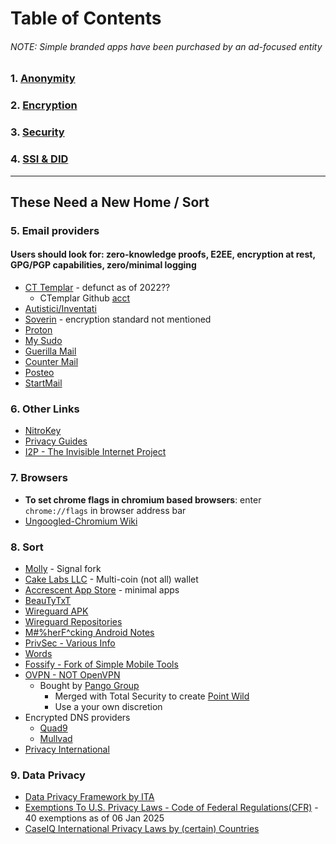 # Table of Contents
###### NOTE: Simple branded apps have been purchased by an ad-focused entity

### 1. [Anonymity](/privacy/anon/README.md)


### 2. [Encryption](/privacy/encryption/README.md)


### 3. [Security](/privacy/security/README.md)


### 4. [SSI & DID](/privacy/ssi-did/README.md)

---
##  These Need a New Home / Sort
### 5. Email providers
#### Users should look for: zero-knowledge proofs, E2EE, encryption at rest, GPG/PGP capabilities, zero/minimal logging
- [CT Templar](https://ctemplar.com/) - defunct as of 2022??
  - CTemplar Github [acct](https://github.com/CTemplar)
- [Autistici/Inventati](https://www.autistici.org/)
- [Soverin](https://soverin.com/) - encryption standard not mentioned
- [Proton](https://mail.proton.me/)
- [My Sudo](https://anonyome.com/individuals/mysudo/)
- [Guerilla Mail](https://www.guerrillamail.com/)
- [Counter Mail ](https://countermail.com/)
- [Posteo](https://posteo.de/en/)
- [StartMail](https://www.startmail.com/)

### 6. Other Links
- [NitroKey](https://www.nitrokey.com/)
- [Privacy Guides](https://www.privacyguides.org/en)
- [I2P - The Invisible Internet Project](https://geti2p.net/en/)

### 7. Browsers
- **To set chrome flags in chromium based browsers**: enter ```chrome://flags``` in browser address bar
- [Ungoogled-Chromium Wiki](https://github.com/ungoogled-software/ungoogled-chromium-wiki)

### 8. Sort
- [Molly](https://github.com/mollyim) - Signal fork
- [Cake Labs LLC](https://github.com/cake-tech) - Multi-coin (not all) wallet
- [Accrescent App Store](https://github.com/accrescent) - minimal apps
- [BeauTyTxT](https://github.com/soupslurpr/BeauTyXT)
- [Wireguard APK](https://git.zx2c4.com/wireguard-android/about/)
- [Wireguard Repositories](https://www.wireguard.com/repositories/)
- [M#%herF^cking Android Notes](https://github.com/st8tikratio/Usefulness/blob/main/privacy/mf-android-notes.md)
- [PrivSec - Various Info](https://privsec.dev/)
- [Words](https://github.com/st8tikratio/Usefulness/blob/main/privacy/eff_large_words.md)
- [Fossify - Fork of Simple Mobile Tools](https://www.fossify.org/)
- [OVPN - NOT OpenVPN](https://openvpn.net/)
  - Bought by [Pango Group](https://www.pointwild.com/pango-group-merges-with-total-security-combined-company-rebranded-point-wild/)
    - Merged with Total Security to create [Point Wild](https://www.pointwild.com/)
    - Use a your own discretion 
- Encrypted DNS providers
  - [Quad9](https://quad9.net/service/service-addresses-and-features)
  - [Mullvad](https://mullvad.net/en/help/dns-over-https-and-dns-over-tls)
- [Privacy International](https://privacyinternational.org)

### 9. Data Privacy
- [Data Privacy Framework by ITA](https://www.dataprivacyframework.gov/Website-Privacy-Policy)
- [Exemptions To U.S. Privacy Laws - Code of Federal Regulations(CFR)](https://www.ecfr.gov/current/title-28/chapter-I/part-16/subpart-E) - 40 exemptions as of 06 Jan 2025
- [CaseIQ International Privacy Laws by (certain) Countries](https://www.caseiq.com/resources/a-practical-guide-to-data-privacy-laws-by-country/)
